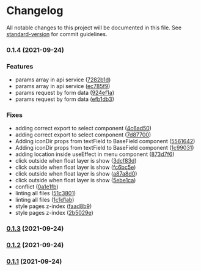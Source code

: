 # Changelog

All notable changes to this project will be documented in this file. See [standard-version](https://github.com/conventional-changelog/standard-version) for commit guidelines.

### 0.1.4 (2021-09-24)


### Features

* params array in api service ([7282b1d](https://gitlab.vitta.tools/front-end/vkit/commit/7282b1d152c04ffa81564ae0175799d5a86ce43c))
* params array in api service ([ec785f9](https://gitlab.vitta.tools/front-end/vkit/commit/ec785f9d389b5e3370df4d9651faadf4bbf432fd))
* params request by form data ([924ef1a](https://gitlab.vitta.tools/front-end/vkit/commit/924ef1a08f6747e09fd89a6813d3bef1d62a95b8))
* params request by form data ([efb1db3](https://gitlab.vitta.tools/front-end/vkit/commit/efb1db3e0497b67a0ff09d5569141420bf8c1b8f))


### Fixes

* adding correct export to select component ([4c6ad50](https://gitlab.vitta.tools/front-end/vkit/commit/4c6ad50982f065a2620792a0232dd7995869ab69))
* adding correct export to select component ([7d87700](https://gitlab.vitta.tools/front-end/vkit/commit/7d8770089f54262b0b6c4a6cc41d44baab6339ab))
* Adding iconDir props from textField to BaseField component ([5561642](https://gitlab.vitta.tools/front-end/vkit/commit/556164255484535bf144cbecee9701798995f15b))
* Adding iconDir props from textField to BaseField component ([1c99031](https://gitlab.vitta.tools/front-end/vkit/commit/1c99031d5dfa3611270e515064fac67816bb031d))
* adding location inside useEffect in menu component ([873d7f6](https://gitlab.vitta.tools/front-end/vkit/commit/873d7f66d5bd567e71d2f3f85831d14909cb42d4))
* click outside when float layer is show ([3dcf83d](https://gitlab.vitta.tools/front-end/vkit/commit/3dcf83df9d72f67385c5554253863f6d2f674010))
* click outside when float layer is show ([fc6bc5e](https://gitlab.vitta.tools/front-end/vkit/commit/fc6bc5e6c135b2eb2af27ca0c6766cd236123429))
* click outside when float layer is show ([a87a8d0](https://gitlab.vitta.tools/front-end/vkit/commit/a87a8d099af4ae4db5be6fdc46baeffd480c3738))
* click outside when float layer is show ([5ebe1ca](https://gitlab.vitta.tools/front-end/vkit/commit/5ebe1ca5f930a5afb51c18380bc499d0af3d71d4))
* conflict ([0a1e1fb](https://gitlab.vitta.tools/front-end/vkit/commit/0a1e1fba69faa7d2229b6cafa4afbad8f1742d80))
* linting all files ([51c3801](https://gitlab.vitta.tools/front-end/vkit/commit/51c3801fbc09eed8ad34cd32c5976880d1a52ad1))
* linting all files ([1c1d1ab](https://gitlab.vitta.tools/front-end/vkit/commit/1c1d1ab0fb266702cd2d710b0cfbd346827c5e95))
* style pages z-index ([faad8b9](https://gitlab.vitta.tools/front-end/vkit/commit/faad8b9b3320b28d66d7cc9f22668d91e4ac4d39))
* style pages z-index ([2b5029e](https://gitlab.vitta.tools/front-end/vkit/commit/2b5029e6fe2383d6344501bddff9da5d7c39f82b))

### [0.1.3](https://gitlab.vitta.tools/front-end/vkit/compare/v0.1.2...v0.1.3) (2021-09-24)

### [0.1.2](https://gitlab.vitta.tools/front-end/vkit/compare/v0.1.1...v0.1.2) (2021-09-24)

### [0.1.1](https://gitlab.vitta.tools/front-end/vkit/compare/v0.1.10...v0.1.1) (2021-09-24)
